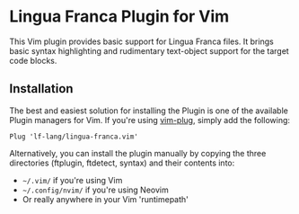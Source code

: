 # Lingua Franca Plugin for Vim

This Vim plugin provides basic support for Lingua Franca files.
It brings basic syntax highlighting and rudimentary text-object support for the target code blocks.

## Installation

The best and easiest solution for installing the Plugin is one of the available Plugin managers for Vim.
If you're using [vim-plug](https://github.com/junegunn/vim-plug), simply add the following:
```Vim
Plug 'lf-lang/lingua-franca.vim'
```

Alternatively, you can install the plugin manually by copying the three directories (ftplugin, ftdetect, syntax) and their contents into:

- `~/.vim/` if you're using Vim
- `~/.config/nvim/` if you're using Neovim
- Or really anywhere in your Vim 'runtimepath'

